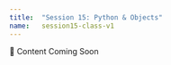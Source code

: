 ```yaml
---
title:  "Session 15: Python & Objects"
name:   session15-class-v1
---
```


:construction:  Content Coming Soon

